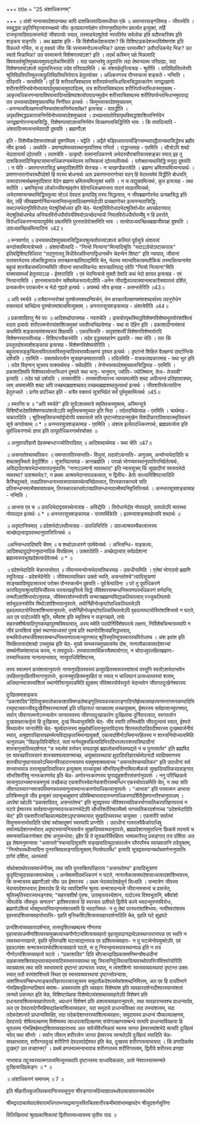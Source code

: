 +++
title = "25 अंशाधिकरणम्"

+++
॥ अंशो नानाव्यपदेशादन्यथा चापि दाशकितवादित्वमधीयत एके ॥ अवान्तरसङ्गतिमाह - जीवस्येति । स्वबुद्ध्या प्रवृतिनिवृत्त्यारम्भक्षमो जीवः कृतप्रयत्नापेक्षेण परेणानुमतिदानेन प्रवर्त्यत इत्युक्तं, तर्हि राजभृत्यादिवदत्यन्तभेदो जीवपरयोः स्यात्, तस्मादभेदश्रुतेयो नरपतिरेव सर्वलोक इति वदौपचारिक्य इति शङ्कय सङ्गतिः । अथ ब्रह्मांश इति - किं विशेष्यैकदेशरूपांशः? किं विशिष्टढकदेशरूपविशेषणांश इति विकल्पो गर्भितः, स तु वक्ष्यते जीवः किं परमात्मनोऽत्यन्तभिन्नः? उताज्ञः परमात्मैव? उतौपाधिकभेद भिन्नः? उत स्वतो भिन्नाभिन्न? उत परमात्मनो विशेषणतयांऽश? इति । तदर्थं कस्मिन् पक्षे भिन्नत्वादि विषयसर्वश्रुतिमुख्यत्वमुपपद्यतेकस्मिन्नेति । यदा पक्षान्तरेषु तदुपपत्तिः तदा तेष्वन्यतमः परिग्राह्यः, यदा विशेषणतयांऽशत्वे तदुपपत्तिस्तदा तदेव परिग्राह्यमिति । कः संशयहेतुरित्यत्राह - श्रुतीति । वादिविप्रतिपत्तेरपि श्रुतिविप्रतिपत्तिमूलत्त्वाछ्रुतिविप्रतिपत्तिरेवात्र हेतुतयोक्त । अधिकरणस्य पौनरुकत्यं शङ्कते - नन्विति । परिहरति - सत्यमिति । पूर्वं हि शरीरवाचिशब्दस्य शरीरपर्यन्ताभिधायित्वसिद्धवत्कारेण जगद्व्र्रह्मणोः शरीरशरीरिभावेनोभयव्यपदेमुख्यत्वमुपपादितम्, तत्र शरीरवाचिशब्दस्य शरीरिपर्यन्ताभिधानमयुक्तम् - आकृत्यधिकरणन्यायाविषयत्वादित्याक्षिष्यांशत्वोपपादनमुखेन शरीरवाचिशब्दस्य शरीरिपर्य्यन्ताभिधानमुपपाद्य तत उभयव्यपदेशमुख्यत्वमिह निर्णीयत इत्यर्थः । किमुभयव्यपदेशमुख्यत्वम् -अनन्यत्वविलक्षणत्वनिश्चयांशत्वनिर्णयसापेक्ष? इत्यत्राह - यावद्धीति । अपृथक्सिद्धप्रकारत्वनिर्णयेनोभयव्यपदेशमुख्यत्वं । प्रभाप्रभावतोरिवापृथक्सिद्धांशाशित्वनिर्णयेन जगद्व्रह्मणोरनन्यत्वसिद्धिः, विशेषणतयांऽशत्वनिर्णयेन विलक्षणत्वसिद्धिरिति भावः । किं तावदित्यादि - अंशवादिनमत्यन्तभेदवादी दूषयति । ब्रह्मर्णोऽश

इति - विशेष्यैकदेशरूपांशपक्षे दूषणमिदम् - यद्वेति । अद्वैते षड्विधतात्पर्य्यङ्गिसम्भवाद्द्वैतान्यथासिद्धेश्च ब्रह्मैव जीव इत्यर्थः । अथवेति - प्रमाणप्रमेयव्यवस्थानुपपत्तिश्च गभिर्ता । राद्धान्तमाह - एवमिति । सौत्रोऽपि शब्दो भेदतात्पर्य्यं द्योतयति । ततश्चेति - उत्कृष्टैः सामानाधिकरण्ये अभेदस्यौपचारिकत्वशङ्का स्यात् इह तु दाशकितवादिेनिकृष्टसामानाधिकरण्यमभेदस्य तात्त्विकत्वं द्योतयतीत्यर्थः । परोक्तान्यथासिद्धि मनूद्य दूषयति । न चेति - प्रमाणान्तरासिद्धं भ्रममुपदिशतीति चेत्तत्राह - न चाखण्डैकरसेति । ब्रह्मणा भ्रमितव्यमित्यन्वयार्थः । प्रमाणान्तरागोचरार्थोपदेशो हि परस्य बोधनार्थः अतः प्रकाणान्तरागोचरं वदन् हि वेदस्त्वमेवं विद्धीति बोधयति, तत्मादपरमार्थभ्रममुपदिशता वेदेन ब्रह्मणा भ्रमितव्यमित्युक्तं भवति । न च तद्युक्तमित्यर्थः, कुत इत्यत्राह - तथा सतीति । भ्रमनिवृत्त्या लोकोज्जीवनप्रवृत्तेन वेदेनाधिकभ्रमान्तरा पादनं व्याहतमित्यर्थः, अभेदस्याप्यन्यथासिद्धिस्तुल्या सोऽयं देवदत्त इत्यादिषु तस्य सिद्धत्वात्, न जीवब्रह्मणोरभेदः प्रत्यक्षसिद्ध इति चेत्, तर्हि जीवब्रह्मणोर्नियाभ्यत्वनियन्तृत्वादिलक्षणभेदोऽपि प्रत्यक्षागोचर इत्यनन्यतासिद्धिः, तथाऽप्यभेदनुतिविरोधात् भेदश्रुतिर्बाध्यत इति चेत्- भेदश्रुतिविरोधादभेदश्रुतिर्वाध्येत अपच्छेदनयात् भेदश्रुतिर्बाधश्चेन्न अनियतविरोधपौर्वापर्यविषयोऽपच्छेदन्यायो नियतविरोधपौर्वापर्य्येषु न हि प्रवर्त्तते, विरोधाधिकरणन्यायात्पूर्वमेव प्रबलमिति पुरस्तादेवोक्तमिति भावः । सत्योपाध्यवच्छिन्नब्रह्मजीवपक्षं दूषयति । उपाध्यवच्छिन्नमित्यादिना ॥42॥

॥ मन्त्रवर्णात् ॥ उभयव्यपदेशमुख्यत्वसिद्धिरूपश्रुत्यर्तापत्त्यांऽशत्वं कल्पितं पूर्वसूत्रे अंशतत्वं कण्ठोक्तमित्यत्रोच्यते । अंशवाचीत्यादि - "नित्यो नित्याना"मित्यादिश्रुतिः "यदाऽऽग्रेयोऽष्टाकपालः" इतिवद्विशिष्टविधिपरा "तद्गुणास्तु विधीयेरन्नविभागाद्विधानार्थेन चेदन्येन शिष्टा" इति न्यायात्, जीवानां परस्परभेदस्य लोकसिद्धत्वान्न तत्तच्छास्त्रप्रतिपाद्यमिति चेत्, भेदस्य स्वाभाविकत्वमलौकिकं तस्मान्नित्यानामेव बहुत्वं शास्त्रैकसमधिगम्यमिति जीवानां स्वाभाविकभेदः शास्त्रप्रतिपाद्य एवेति "नित्यो नित्याना"मिति वाक्यसामर्थ्यं हेतुतयाऽऽह - ईश्वरादिति । एवं भेदनित्यत्वे मुक्तौ देवादि कथं भेदो ज्ञायत इत्यत्राह - एवं नित्यानामिति । ज्ञानस्वरूपत्वेन सर्वेषामेकरूपत्वेऽपीति -अनेन जीवाद्वैतपरवाक्यानामाकारैक्यपरत्वं दर्शितं, प्रत्यकत्वेन पराकत्वेन च भेदो गृह्यते इत्यर्थः । अयमर्थः सौत्र इत्याह - असन्ततेरिति ॥43॥

॥ अपि स्मर्यते ॥ तत्रैवानन्तरोक्तं पुरुषोत्तमशब्दनिवर्चनं, तेन क्षराक्षरवैलक्षण्यमंशशब्दार्थस्य तदनुरोधेन वक्तव्यत्वं चाभिप्रेत्य पुरुषोत्तमांशत्वमित्युक्तम् । अनन्तरसूत्रशङ्कामाह - अंशत्वेपीति ॥44॥

॥ प्रकाशादिवत्तु नैवं परः ॥ आदिशब्दोपात्तमाह - गवाश्चेति । द्रव्ययोरपृथक्सिद्धविशेषणविशेष्यभूतयोरंशांशित्वं वदता द्रव्ययोः शरीरात्मनोरप्यंशांशित्वमुक्तं भवतीत्यभिप्रायेणाह - यथा वा देहिन इति । प्रकाशादीनामंशत्वं कथमिति शङ्कायामंशस्वरूपं शिक्षयति । एकवस्त्विति - तादृशांशत्वीं विशेषणविशेष्ययोरपि विशेषणस्यास्तीत्याह - विशिष्टस्यैकस्येति । तदेव वृद्धव्यवहारेण द्रढयति - तथा चेति । ततः किं प्रस्तुतदोषस्पर्शशङ्काया इत्यत्राह - विशेषणविशेष्ययोरिति । बहुलत्वसङ्कुचितत्वविरलत्वविस्तृत्वादिस्वभाववैलक्षण्यं दृश्यत इत्यर्थः । दृष्टान्ते शिक्षितं वैलक्षण्यं दार्ष्टान्तिके दर्शयति । एवमिति - उक्तार्थपरत्वेन सूत्रखण्डमवतारयति । तदितमिति - वाचकत्वप्रकारमाह - यथा भूत इति । तदेव विवृण्वन् सूत्रस्य वाक्यार्थमाह - यथैवहीति । तेनोभयव्यपदेशमुख्यत्वसिद्धिमाह - एवमिति । प्रकाशादिष्वपि विशेष्यपर्य्यन्ताभिधानं दृश्यते यथा भानुः- भानुमान्, ज्योतिः- ज्योतिष्मान्, तेजः- तेजस्वी" इत्यादि । तदेव पक्षे दर्शयति । तत्त्वमसीति - तत्त्वमसीत्यारभ्य त्वमयमात्मेति शब्दा अपीत्यन्तं प्रतिज्ञावाक्यम्, त्वम् अयमात्मेति शब्दा अपि तच्छब्दब्रह्मशब्दवत् तच्छब्दब्रह्मशब्दतुल्यार्था इत्यर्थः । जीवशरीरकेत्यादिना हेतुरुच्यते । प्रागेव प्रपञ्चित इति - अत्रैव वक्तव्यं सूत्राभिप्रेतं सर्वं पूर्वमुक्तमित्यर्थः ॥45॥

॥ स्मरन्ति च ॥ "अपि स्मर्यते" इति सूत्रेंऽशत्वमात्रे स्मृतिवचनमुक्तम्, अस्मिन्सूत्रे विशिष्टैकदेशविशेषणरूपांशत्वेऽऽपि स्मृतिवचनमुच्यत इति भिदा । तदेतदभिप्रेत्याह - एवमिति । चार्थमाह - चकारादिति । श्रुतिस्मृतिवचनयोर्द्वयोरपि वक्तव्यत्वे सति दृष्टान्तोपादानमुखेन विशदीकारातिशयात्स्मृतिवचनं सूत्रे कण्ठोक्तम् ॥ * ॥ अनन्तरसूत्रशङ्कामाह - एवमिति । अंशत्व इत्येतदधिकरणार्थः, ब्रह्मप्रवर्त्यत्व इति पूर्वाधिकरणार्थः ज्ञत्व इति तत्पूर्वाधिकरणार्थश्चोक्तः ॥

॥ अनुज्ञापरिहारौ देहसम्बन्धाज्ज्योतिरादिवत् ॥ आदिशब्दार्थमाह - यथा चेति ॥47॥

॥ असन्ततेश्चाव्यतिकरः ॥ समन्तात्ततिस्सन्ततिः- विभुत्वं, तदावोऽसन्ततिः- अणुत्वम्, अन्योन्यभेदादिति च शब्दसमुच्चितो हेतुर्दर्शितः । सूत्राभिप्रायमाह - भ्रान्तब्रह्मेति । परपक्षे भोगव्यवस्थानुपपत्तिरभिप्रेतेत्यर्थः, अविद्यादेराश्रयभेदाभावात्तदनुपपत्तिः "नानाऽऽत्मानो व्यवस्थात्" इति न्यायसूत्रम् किं सूखादीनां स्वरूपभेदो व्यवस्था? उताश्रयभेदः?, न प्रथमः आश्रयभेदानापादकत्वात्, न द्वितीयः- हेतोः साध्याविशिष्टत्वादिति कैश्चिदुच्यते, तन्नप्रतिसन्धानाभावरूपाव्यवस्थेत्यभिप्रेतत्वात्, तिरस्कारकाभावे सति प्रतिसन्धानमात्मैक्यव्यापकम्, तिरस्कारकाभावेऽप्यप्रतिसन्धानादात्मैक्यनिवृत्तिरित्यर्थः । अनन्तरसूत्रशङ्कामाह - नन्विति ।

॥ आभास एव च ॥ उपाधिभेदाद्वयवस्थेत्यत्राह - अविद्येति । तिरोधानेद्येव नोपपद्यते, उपपन्नेऽपि व्यवस्था नोपपद्यत इत्यर्थः ॥ * ॥ अनन्तरसूत्रशङ्कामाह - पारमार्थिकेति । इदमप्याशङ्क्याहेत्यपि शब्दार्थः ॥

॥ अदृष्टानियमात् ॥ प्रदेशभेदोऽस्तीत्यत्राह - उपाधिभिरिति । उपाध्याश्रयस्यैकत्वात्तस्य चाच्छेद्यत्वाद्वयवस्थानुपपत्तिरित्यर्थः ॥

॥अभिसन्धयादिष्वपि चैवम् ॥ च शब्दोऽवधारणे एवमेवेत्यर्थः । अभिसन्धिः- सङ्कल्पः, आदिशब्दादुद्योगानुष्ठानादिकं विवक्षितम् । उक्तादेवेति - अच्छेद्यत्वात् सर्वप्रदेशानां ब्रह्मस्वरूपभूतप्रदेशत्वादेवेत्यर्थः ॥ * ॥

॥ प्रदेशभेदादिति चेन्नान्तर्भावात् ॥ जीवानामन्योन्यभेदव्यतिकरमाह - उपाधीनामिति । एतेषां भोगादयो ब्रह्मणि स्युरित्याह - प्रदेशभेदेनेति । जीवेश्वरव्यतिकर उक्तो भवति, असन्ततेश्चे"त्यादिसूत्राणां साङ्ख्यादिष्युदासपरत्वं परोक्त पौनरुकत्येन दूषयति - पूर्वत्रेत्यादिना ॥ परे तु पूर्वाधिकरणे कारयितृत्वश्रुत्यादिभिर्जीवस्य परायत्तप्रवृत्तित्वे सिद्धे जीवेश्वरसम्बन्धनिरूपणपरमधिकरणं वर्णयन्ति, तन्मर्तेऽशांशिभावोऽनुपपन्नः, जीवेश्वरयोरुभयोरपि सन्मात्रब्रह्मण्यविद्याकल्पितत्वात् रज्जुकल्पितयोः सर्पभूदलनयोरिव मिथोंऽशांशिभावानुपपत्तेः, तयोर्निहीनोत्कृष्टोपाधिकल्पितत्वेऽपि वृहदल्पघटयोरिवाशांशिभावानुपपत्तेः, तयोर्निहीनोत्कृष्टोपाधिकल्पितत्वेऽपि वृहदल्पघटयोरिवांशांशिभावो न घटते, अत एव पादोऽस्येति श्रुतिः, ममैवांश इति स्मृतिश्च न सङ्गच्छते, तयोः सहस्त्रशीर्षत्वादिगुणकमहापुरुषविषयत्वात्, अस्य ममेति पदयोर्निर्विशेषपरत्वे लक्षणा, निर्विशेषचिन्मात्रस्यापि न जीवं प्रत्यशित्वं युक्तं स्थाणावध्यस्तं पुरुषं प्रति स्थाणोरंशित्वप्रसिद्धभावाद्, ग्रन्थविरोधश्चजीवेश्वरसम्बन्धनिरूपणपरत्वाभ्युपगमात् श्रुतिस्मृतिसूत्रस्वारस्यविरोधश्च । अंश इवांश इति विवक्षितत्वादंशाब्दो ऽप्यमुख्य इति चेत्- मुख्ये सम्भवस्यमुख्यत्वमेव दोषः, नानात्वैकत्वव्यपदेशाभ्यां समर्थनीयमंशत्वञ्च कस्य, न तावदुपधेः- तस्यापारमार्थिकस्यैक्यायोगात्, न चोपाध्युपलक्षितब्रह्मणः- तस्याभिन्नतया नानात्वाभावात्, नाप्युपाधिविशिष्टस्य,

तस्य स्वात्मानं प्रत्यंशत्वानुपपत्तेः नाप्यनुपहितस्वरूपं प्रत्युपहितस्वरूपस्यांशत्वं वस्तुनि स्वतोंऽशभेदाभावेन उपहितानुपहितविभागानुपपत्तेः, कृत्स्नमुपहितमनुपहितं वा स्यात् न चाधिष्ठानं प्रत्यध्यस्तस्यां शत्वम्, अधिष्ठानमात्रस्यांशित्वं स्थाणोरिवानुपपन्नमिति ह्युक्तम् जीवेश्वरयोर्वस्तुतो भेदाभावेन जीवगतदुःखेनेश्वरस्य

दुःखित्वमाशङ्कय "प्रकाशादिव"दितिसूत्रमालोकाकाशरविमण्डलेष्वङ्गुलिघयकरकतरङ्गादिगतैर्ह्रस्वत्वमहत्त्वगमनागमनकम्पादिभिरस्पृष्टत्ववज्जीवदुःखैरीश्वरस्यास्पर्श इति परिहारपरं व्याख्यातम् तच्चायुक्तम्, ईश्वरस्य सर्वज्ञत्वाभ्युपगमात्, सर्वान् जीवानात्मनोऽनन्यत्वेन जानतस्तस्य जीवगतदुःखाकारेण दुःखिताया दुर्निवारत्वात्, स्वगतत्वेन दुःखसाक्षात्कर्तृत्वं हि दुःखित्वम्, दुःखं मिथ्याभूतमिति चेत्- जीव स्यापि तन्मिथ्येति जीवतुल्यत्वं स्यात्, ईश्वरो मिथ्यात्वेन जानातीति चेत्- श्रुतवेदान्तस्य मुमुक्षोर्बाधितानुवृत्ताविद्यस्य शिरस्ततोदादिवदीश्वरस्य दुःखमवर्जनीयं स्यात्, अश्रुज्ञापरिहारावहममेत्यविद्याकृताभिमानप्रयुक्तौ, एकत्वदर्शिनोऽभिमानरहितस्य न शास्त्रनियोज्यत्वमिति चानुपपन्नम् "विप्राकृतिविचेष्टितं, सतां मार्गमदूषयन्नित्यादिभिरादिभरतपराशरवसिष्ठादीनां शास्त्रानुसारित्वदर्शनात् "स स्वल्वेवं वर्त्तयन् यायदायुषं ब्रह्मलोकमभिसम्पद्यते न च पुनरावर्तव" इति ब्रह्मविद एव यावच्छरीरावसानं शास्त्रवश्यत्वावगमाच्छ, अयुक्तावस्थायां क्षुदादिपरिहारार्थमोदनादौ व्याप्रियमाणस्य शास्त्रीयानुष्ठानावसरेऽभिमानविरहादनन्वयस्य वक्तुमशक्यत्वाच्च "असन्ततेश्चाव्यतिकर" इति उपाधीनां सर्व सन्त्वाभावान्न तत्तत्सुखादिव्यतिकर इत्युक्तम् तञ्चायुक्तं सौभरिप्रभृतीनामिवात्मैकत्वे सुखादिव्यतिकरप्रसङ्गात् सौभरिशरीरेषु नान्तःकरणभेद इति चेन्न- अणोरन्तःकरणस्य युगपद्वहुशरीरसंसर्गानुपपत्तेः । ननु परिच्छिन्नत्वे सत्यनुपलभ्यमानत्वमणुत्वं तच्छैकदा एकशरीरस्येवानेकशरीरसम्बन्धिन एकस्योपपन्नमिति चेत्, न तथा सति जीवगतस्यारग्नमात्रपरिमाणरूपस्याणुत्वस्यान्तःकरणोपाधिकत्वानुपपत्तेः । "आभास" इति परमात्मन आभासः प्रतिबिन्मभूतो जीव इत्युक्तं तदप्युचाक्षुषाणां प्रतिबिम्बाभावादारम्भणाधिकरणदर्शितैर्दूषणान्तरैश्चानुपपन्नम् । अपरेषां पक्षेऽपि "प्रकाशादिवत्, असन्ततेश्च" इति सूत्रद्वयस्य जीवेश्वरव्यतिकरभोगव्यतिकरपरिहारपरत्वं न घटते ईश्वरस्य सार्वज्ञ्याभ्युपगमादन्तःकरणभेदेऽपि सौभरिशरीरेष्वात्मैक्ये भागव्यतिकरदर्शनाच्च "प्रदेशभेदादिति चेत्" इति एकशरीरावच्छिन्नात्मप्रदेशऽदृष्टसमवायात् सुखादिव्यवस्था चायुक्ता । एकशरीरे सर्वात्मां विभूनामन्तर्भावादिति परेषां स्वोक्तदूषणं स्वस्यापि प्राप्नोति । उपाधीनां गत्वरतयैकैकोपाधिषु सर्वात्मप्रदेशान्तर्भावात् अदृष्टस्याप्यनियतत्वेन सुखादिव्यवस्थानुपपत्तेः, ब्रह्मप्रदेशानामुपाधिना छिन्नत्वे तदभावे च समन्वयाधिकरणोक्ता दोषा अनुसन्धेयाः; इहैव हि ते सूत्रकारैर्विवक्षिताः भाष्यकारैस्तु प्रसङ्गात् तत्र दर्शिताः अत इह तेषामनुमन्यासः "असन्तते"श्चत्यादिसूत्राणि सङ्खयादिव्युदासपरत्वेन परैरपरैश्च व्याख्यातानि तदेयुक्तम्, "नित्योपलब्धीत्यादिना पुनरुक्तिप्रसङ्गादित्युक्तम् नित्योपलब्धि" इत्यादि सूत्रद्वयस्यान्यर्थाथवर्णनानुपपत्तिः प्रागेवं दर्शिता, अतस्तयो

र्याथोक्तार्थपरत्वमवर्जनीयम्, तथा सति पुनरुक्तिपरिहाराय "असन्ततेश्च" इत्यादिसूत्राणां कुदृष्टिंव्युदासकत्वमास्थेयम् । अन्येषामपीदमधिकरणं न घटते, नानात्वैकत्वव्यपदेशसाध्यत्वादशांशिभावस्य, किं सन्मात्रस्य ब्रह्मर्णोऽशो जीवः उत ईश्वरस्य । प्रथम भेदव्यपदेशहेतुर्न सिध्यति । सन्मात्रेण जीवस्य भेदव्यपदेशाभावात् ईश्वरादेव हि भेद व्यपदिशन्ति श्रुतयः सन्मात्रादन्यत्वे जीवानामसत्त्वं च प्रसजेत्, श्रुतिस्मृतिस्वारस्यभङ्गश्च; "सहस्त्रशीर्षा पुरुषः, उतामृतत्वस्येशानः, पादोऽस्य विश्वभूतानि, बबैवांशो जीवलोके जीवभूतः सनातन" इतीश्वराशत्वं हि स्वरसतः प्रतीयते द्वितीये कल्पे भवदभ्युपगमविरोधः, ब्रह्मणोंऽशित्वं भोक्तृभायनियन्तृणामंशत्वमपि हि भवदाभिमतं- न तु तेषां परस्परांशांशिभावः; नत्वीश्वरांशस्य वृहत्त्वादंशित्वव्यवहारोपपत्तिः- वृहति मृत्तिकशिंऽशित्वव्यवहारदर्शनादिति चेन्न, वृहति घटे क्षुद्रघटे

प्रत्यंशित्वंव्यवहारादर्शनात्, तत्सदृशितच्छब्दस्य गौणतया वृहत्त्वासाधर्म्येणांशित्वस्यामुख्मत्वाच्चगौणोऽप्यशित्वव्यवहारो वृहत्युपादानद्रव्येऽवस्थान्तरानापन्न एव भवति न त्ववस्थान्तरप्राप्ते, वृहति मृत्पिण्डशि घटत्वाद्यानापन्न एव ह्यंशित्वव्यवहारः- न तु घटत्वेनोपयुक्तेऽपि, एवं वृहन्नऽप्यंशः सन्मात्ररूपश्चेदंशित्वव्यवहारो घटते, स तु नियन्तृत्वरूपावस्थानपन्न इति न तत्र गौणोऽप्यंशित्वव्यवहारो घटते । "प्रकाशादिव" दिति सौरचान्द्रादिप्रकाशमणिमन्त्रौषधादीनां दाहकत्वशक्तिसद्भावासद्भावादिस्वभावस्यवस्था वद्दुः स्वित्वनिर्दुःस्वित्वादिव्यवस्थोपपत्तिर्जीवेश्वरेयोरिति व्याख्यातम् तथा सति स्वभावमात्रे दृष्टान्तं उपन्यस्तः स्यात्, न त्वंशांशिनोः स्वभावव्यवस्थायां दृष्टान्त उक्तः स्यात् ततौ वरमंशांशिभावे स्थित एव स्वभावव्यवस्थायां दृष्टान्तोपन्यासः, अंशांशिभावनिबन्धनाङ्कापरिहारपरत्वात्सूत्रस्य समुदायैकदेशत्वमेवांशशब्दनिमित्तम्, अत एव हि दायविभागे गोमहिषभूहिरण्यादिष्वयं ममांशः- अयमस्यांश इति व्यवहारः विशेष्यांश इति व्यवहारदर्शनादीश्वरस्याप्यंशत्वं त्वन्मते प्रसज्यत इति चेन्न, विशिष्टापेक्षया विशेष्येऽप्यंशशब्दव्यवहारेऽपि विशेषणं प्रति प्रधानतयांशित्वव्यवहारोपपत्तेः, अप्रधानं विशेषणं प्रति अंशत्वव्यवहारानुपपत्तेः, तथा व्यवहाराभावश्च प्राधान्यादेव, अत एव देवदत्तादेर्गोमहिषाद्यपेक्षयांशित्वव्यवहारः, यदा समुदाये प्राधान्यविवक्षा तदा तस्यांशत्वम्, यदा तदेकदेशान्तरे प्राधान्यविवक्षिा, तदा तदेकदेशान्तरस्यांशित्वव्यवहारः; समुदायस्य प्राधान्यं पौष्कल्यलक्षणम्, देवदत्तादेः शेषित्वलक्षणम् विशेष्यस्य त्वाधारत्वादिलक्षणम् संयोगलक्षणसम्बन्धे सत्यपि प्राधान्याविवक्षया हि भूतलस्य गोमहिषहेमाद्यंशित्वव्यवहाराभावः अतः सर्वजीवैरभिन्नत्वं स्वस्य जानत ईश्वरस्यांशभेदे सत्यपि दुःखित्वं भवेत् यथा सौभरेः । सर्वान् जीवान् शरीरत्वेन जानत ईश्वरस्य त्वन्मतेऽपि दुःखित्वं स्यादिति चेन्न- सपक्षाभावात्, शरीरगतदुःखं शरीरिणो देवदत्तादेर्द्दश्यत इति चेन्न, दुःखस्य शरीरगतत्वाभावात् । किं व्रणादिकमेव दुःखम्? उत तज्ज्ञानम्? । प्रथमे व्रणस्यात्मन्यभावान्न शरीरगतस्य शरीरिगतत्वम्, द्वितीये शरीरस्य व्रणज्ञा

नाभावान्न तद्दुःस्वस्यात्मगतत्वमित्युभयथापि दृष्टान्तस्य साध्यविकलता, अतो नेश्वरस्यास्मन्मते दुःखित्वादिप्रसङ्गः ॥ * ॥

॥ अंशाधिकरणं समाप्तम् ॥ 7 ॥

इति श्रीहारीतकुलतिलकवाग्विजयसूनुना श्रीरङ्गराजदिव्याज्ञालब्धवेदव्यासापरनामधेयेन

श्रीमद्वरदाचार्यपादसेवारामधिगतभगवद्रामानुजविरचितशारीरकमीमांशंभाष्यहृयदेन श्रीसुदशर्नसूरिणा

विलिखितायां श्रुतप्रकाशिकायां द्वितीयस्याध्यायस्य तृतीयः पादः ॥

